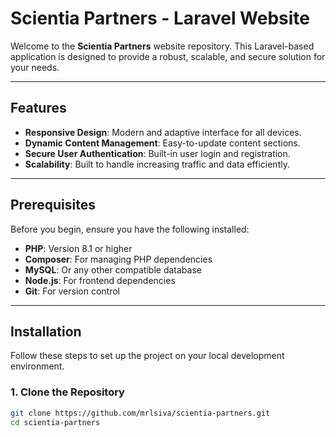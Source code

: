 # Scientia Partners - Laravel Website

Welcome to the **Scientia Partners** website repository. This Laravel-based application is designed to provide a robust, scalable, and secure solution for your needs.

---

## Features

- **Responsive Design**: Modern and adaptive interface for all devices.
- **Dynamic Content Management**: Easy-to-update content sections.
- **Secure User Authentication**: Built-in user login and registration.
- **Scalability**: Built to handle increasing traffic and data efficiently.

---

## Prerequisites

Before you begin, ensure you have the following installed:

- **PHP**: Version 8.1 or higher
- **Composer**: For managing PHP dependencies
- **MySQL**: Or any other compatible database
- **Node.js**: For frontend dependencies
- **Git**: For version control

---

## Installation

Follow these steps to set up the project on your local development environment.

### 1. Clone the Repository

```bash
git clone https://github.com/mrlsiva/scientia-partners.git
cd scientia-partners

